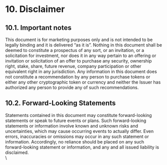 # 10. Disclaimer

## 10.1. **Important notes**&#x20;

This document is for marketing purposes only and is not intended to be legally binding and it is delivered “as it is”. Nothing in this document shall be deemed to constitute a prospectus of any sort, or an invitation, or a solicitation for investment, nor does it in any way pertain to an offering or invitation or solicitation of an offer to purchase any security, ownership right, stake, share, future revenue, company participation or other equivalent right in any jurisdiction. Any information in this document does not constitute a recommendation by any person to purchase tokens or either any other cryptographic token or currency and neither the Issuer has authorized any person to provide any of such recommendations.

## **10.2. Forward-Looking Statements**

Statements contained in this document may constitute forward-looking statements or speak to future events or plans. Such forward-looking statements or information involve known and unknown risks and uncertainties, which may cause occurring events to actually differ. Even errors, inaccuracies or omissions may occur in any such statement or information. Accordingly, no reliance should be placed on any such forward-looking statement or information, and any and all issued liability is disclaimed.\
\
